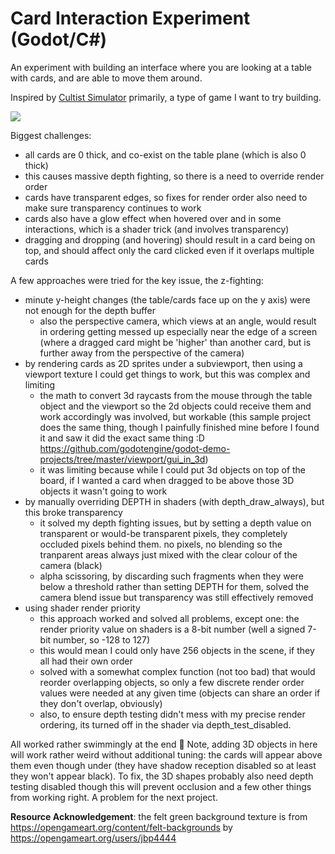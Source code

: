# Card Interaction Experiment (Godot/C#)

An experiment with building an interface where you are looking at a table with cards, and are able to move them around.

Inspired by [Cultist Simulator](https://store.steampowered.com/app/718670/Cultist_Simulator/) primarily, a type of game I want to try building.

![](./Animation.gif)

Biggest challenges:

- all cards are 0 thick, and co-exist on the table plane (which is also 0 thick)
- this causes massive depth fighting, so there is a need to override render order
- cards have transparent edges, so fixes for render order also need to make sure transparency continues to work
- cards also have a glow effect when hovered over and in some interactions, which is a shader trick (and involves transparency)
- dragging and dropping (and hovering) should result in a card being on top, and should affect only the card clicked even if it overlaps multiple cards

A few approaches were tried for the key issue, the z-fighting:

- minute y-height changes (the table/cards face up on the y axis) were not enough for the depth buffer
  - also the perspective camera, which views at an angle, would result in ordering
    getting messed up especially near the edge of a screen (where a dragged card might be 'higher'
    than another card, but is further away from the perspective of the camera)
- by rendering cards as 2D sprites under a subviewport, then using a viewport texture I could get things to work, but this was complex and limiting
  - the math to convert 3d raycasts from the mouse through the table object and the viewport so the 2d objects could receive them and work accordingly was involved, but workable (this sample project does the same thing, though I painfully finished mine before I found it and saw it did the exact same thing :D <https://github.com/godotengine/godot-demo-projects/tree/master/viewport/gui_in_3d>)
  - it was limiting because while I could put 3d objects on top of the board, if I wanted a card when dragged to be above those 3D objects it wasn't going to work
- by manually overriding DEPTH in shaders (with depth_draw_always), but this broke transparency
  - it solved my depth fighting issues, but by setting a depth value on transparent or would-be transparent pixels, they completely occluded pixels behind them. no pixels, no blending so the tranparent areas always just mixed with the clear colour of the camera (black)
  - alpha scissoring, by discarding such fragments when they were below a threshold rather than setting DEPTH for them, solved the camera blend issue but transparency was still effectively removed
- using shader render priority
  - this approach worked and solved all problems, except one: the render priority value on shaders is a 8-bit number (well a signed 7-bit number, so -128 to 127)
  - this would mean I could only have 256 objects in the scene, if they all had their own order
  - solved with a somewhat complex function (not too bad) that would reorder overlapping objects, so only a few discrete render order values were needed at any given time (objects can share an order if they don't overlap, obviously)
  - also, to ensure depth testing didn't mess with my precise render ordering, its turned off in the shader via depth_test_disabled.

All worked rather swimmingly at the end 🙂 Note, adding 3D objects in here will work rather weird without additional tuning: the cards will appear above them even though under (they have shadow reception disabled so at least they won't appear black). To fix, the 3D shapes probably also need depth testing disabled though this will prevent occlusion and a few other things from working right. A problem for the next project.

**Resource Acknowledgement**: the felt green background texture is from <https://opengameart.org/content/felt-backgrounds> by <https://opengameart.org/users/jbp4444>
